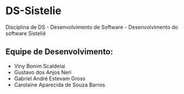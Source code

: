 # DS-Sistelie
Disciplina de DS - Desenvolvimento de Software - Desenvolvimento do software Sisteliê
## Equipe de Desenvolvimento:
- Viny Bonim Scaldelai
- Gustavo dos Anjos Neri
- Gabriel André Estevam Gross
- Carolaine Aparecida de Souza Barros
